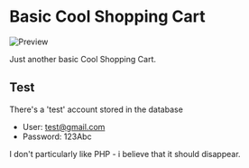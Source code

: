 
# Basic Cool Shopping Cart

![Preview](https://i.imgur.com/Npi08Ae.png)

Just another basic Cool Shopping Cart.

## Test

There's a 'test' account stored in the database  
- User: test@gmail.com  
- Password: 123Abc

I don't particularly like PHP - i believe that it should disappear.
